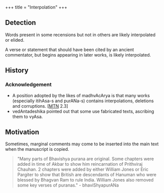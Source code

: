 +++
title = "Interpolation"
+++

## Detection
Words present in some recensions but not in others are likely interpolated or elided.

A verse or statement that should have been cited by an ancient commentator, but begins appearing in later works, is likely interpolated.


## History

### Acknowledgement
- A position adopted by the likes of madhvAcArya is that many works (especially itihAsa-s and purANa-s) contains interpolations, deletions and corruptions. \[[MTN](http://mahabharata-resources.org/mbtntrans/chapter_2_gururajahrao.pdf)  2.3\]
- vedAntadeshika pointed out that some use fabricated texts, ascribing them to vyAsa.

## Motivation

Sometimes, marginal comments may come to be inserted into the main text when the manuscript is copied.

>  "Many parts of Bhavishya purana are original. Some chapters were added in time of Akbar to show him reincarnation of Prithviraj Chauhan. 2 chapters were added by either William Jones or Eric Pargiter to show that British are descendants of Hanuman who were blessed by Bhagvan Ram to rule India. William Jones also removed some key verses of puranas." - bhaviShyapurANa